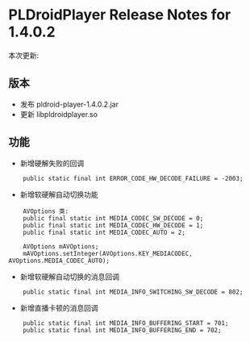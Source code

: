 # PLDroidPlayer Release Notes for 1.4.0.2

本次更新:

## 版本

  - 发布 pldroid-player-1.4.0.2.jar
  - 更新 libpldroidplayer.so

## 功能

  - 新增硬解失败的回调

```
    public static final int ERROR_CODE_HW_DECODE_FAILURE = -2003;
```

  - 新增软硬解自动切换功能

```
    AVOptions 类:
    public final static int MEDIA_CODEC_SW_DECODE = 0;
    public final static int MEDIA_CODEC_HW_DECODE = 1;
    public final static int MEDIA_CODEC_AUTO = 2;

    AVOptions mAVOptions;
    mAVOptions.setInteger(AVOptions.KEY_MEDIACODEC, AVOptions.MEDIA_CODEC_AUTO);
```

  - 新增软硬解自动切换的消息回调

```
    public static final int MEDIA_INFO_SWITCHING_SW_DECODE = 802;
```

  - 新增直播卡顿的消息回调

```
    public static final int MEDIA_INFO_BUFFERING_START = 701;
    public static final int MEDIA_INFO_BUFFERING_END = 702;
```
